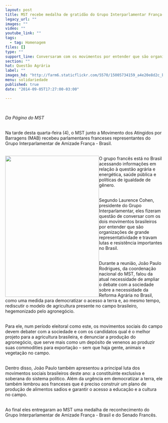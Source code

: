 ```yaml
---
layout: post
title: MST recebe medalha de gratidão do Grupo Interparlamentar França-Brasil
legacy_url: ""
images: ""
video: ""
youtube_link: ""
tags:
  - tag: Homenagem
files: []
type: ""
support_line: Conversaram com os movimentos por entender que são organizações de grande representatividade.
section: ""
hat: Questão Agrária
label: ""
images_hd: "http://farm6.staticflickr.com/5570/15005734159_a4e20e8d2c_b.jpg"
menu: solidariedade
published: true
date: "2014-09-05T17:27:00-03:00"

---
```

<p><img alt="" src="http://farm6.staticflickr.com/5570/15005734159_a4e20e8d2c_b.jpg" /><br />
&nbsp;</p>

<p><em>Da P&aacute;gina do MST</em><br />
&nbsp;</p>

<p>Na tarde desta quarta-feira (4), o MST junto a Movimento dos Atingidos por Barragens (MAB) recebeu parlamentares franceses representantes do Grupo Interparlamentar de Amizade Fran&ccedil;a - Brasil.&nbsp;</p>

<p><br />
<img alt="" height="450" src="http://farm4.staticflickr.com/3870/15005734729_5dccd4209d_b.jpg" style="float:left" width="300" />O grupo franc&ecirc;s est&aacute; no Brasil acessando informa&ccedil;&otilde;es em rela&ccedil;&atilde;o &agrave; quest&atilde;o agr&aacute;ria e energ&eacute;tica, sa&uacute;de p&uacute;blica e pol&iacute;ticas de igualdade de g&ecirc;nero.</p>

<p><br />
Segundo Laurence Cohen, presidente do Grupo Interparlamentar, eles fizeram quest&atilde;o de conversar com os dois movimentos brasileiros por entender que s&atilde;o organiza&ccedil;&otilde;es de grande representatividade e travam lutas e resist&ecirc;ncia importantes no Brasil.</p>

<p><br />
Durante a reuni&atilde;o, Jo&atilde;o Paulo Rodrigues, da coordena&ccedil;&atilde;o nacional do MST, falou da atual necessidade de ampliar o debate com a sociedade sobre a necessidade da Reforma Agr&aacute;ria no Brasil, como uma medida para democratizar o acesso a terra e, ao mesmo tempo, rediscutir o modelo de agricultura presente no campo brasileiro, hegemonizado pelo agroneg&oacute;cio.</p>

<p><br />
Para ele, num per&iacute;odo eleitoral como este, os movimentos sociais do campo devem debater com a sociedade e com os candidatos qual &eacute; o melhor projeto para a agricultura brasileira, e denunciar a produ&ccedil;&atilde;o do agroneg&oacute;cio, que serve mais como um dep&oacute;sito de venenos ao produzir suas commodities para exporta&ccedil;&atilde;o &ndash; sem que haja gente, animais e vegeta&ccedil;&atilde;o no campo.</p>

<p><br />
Dentro disso, Jo&atilde;o Paulo tamb&eacute;m apresentou a principal luta dos movimentos sociais brasileiros deste ano: a constituinte exclusiva e soberana do sistema pol&iacute;tico. Al&eacute;m da urg&ecirc;ncia em democratizar a terra, ele tamb&eacute;m lembrou aos franceses que &eacute; preciso construir um plano de produ&ccedil;&atilde;o de alimentos sadios e garantir o acesso a educa&ccedil;&atilde;o e a cultura no campo.</p>

<p><br />
Ao final eles entregaram ao MST uma medalha de reconhecimento do Grupo Interparlamentar de Amizade Fran&ccedil;a - Brasil e do Senado Franc&ecirc;s.</p>
